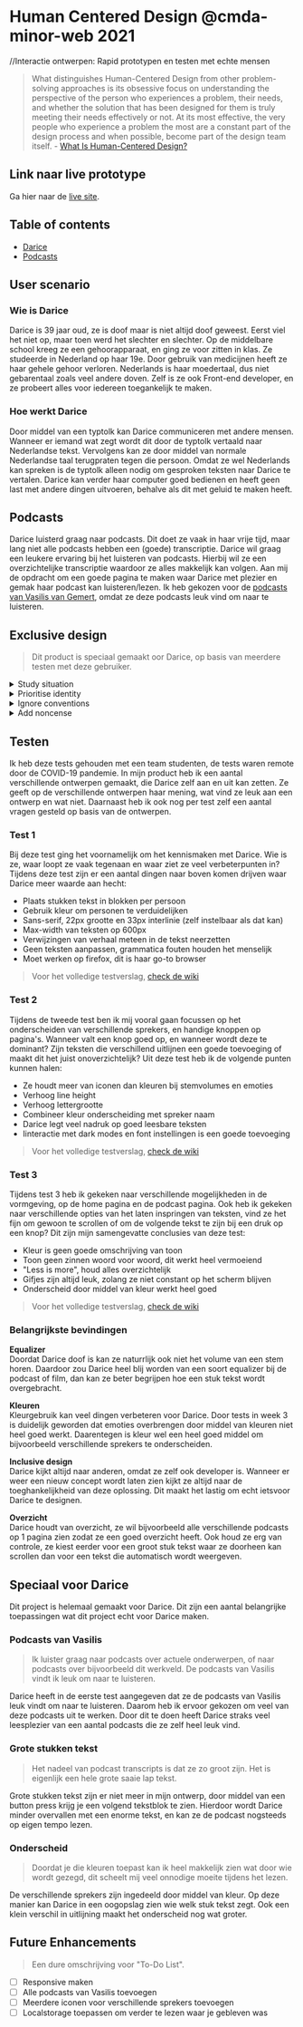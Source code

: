 # Human Centered Design @cmda-minor-web 2021
//Interactie ontwerpen: Rapid prototypen en testen met echte mensen

> What distinguishes Human-Centered Design from other problem-solving approaches is its obsessive focus on understanding the perspective of the person who experiences a problem, their needs, and whether the solution that has been designed for them is truly meeting their needs effectively or not. At its most effective, the very people who experience a problem the most are a constant part of the design process and when possible, become part of the design team itself. - [What Is Human-Centered Design?](https://medium.com/dc-design/what-is-human-centered-design-6711c09e2779)

## Link naar live prototype
Ga hier naar de [live site](https://rick-groot-hcd.herokuapp.com/).

## Table of contents
- [Darice](#wie-is-darice)
- [Podcasts](#podcasts)

## User scenario
### Wie is Darice
Darice is 39 jaar oud, ze is doof maar is niet altijd doof geweest. Eerst viel het niet op, maar toen werd het slechter en slechter. Op de middelbare school kreeg ze een gehoorapparaat, en ging ze voor zitten in klas. Ze studeerde in Nederland op haar 19e. Door gebruik van medicijnen heeft ze haar gehele gehoor verloren. Nederlands is haar moedertaal, dus niet gebarentaal zoals veel andere doven. Zelf is ze ook Front-end developer, en ze probeert alles voor iedereen toegankelijk te maken.

### Hoe werkt Darice
Door middel van een typtolk kan Darice communiceren met andere mensen. Wanneer er iemand wat zegt wordt dit door de typtolk vertaald naar Nederlandse tekst. Vervolgens kan ze door middel van normale Nederlandse taal terugpraten tegen die persoon. Omdat ze wel Nederlands kan spreken is de typtolk alleen nodig om gesproken teksten naar Darice te vertalen. Darice kan verder haar computer goed bedienen en heeft geen last met andere dingen uitvoeren, behalve als dit met geluid te maken heeft.

## Podcasts
Darice luisterd graag naar podcasts. Dit doet ze vaak in haar vrije tijd, maar lang niet alle podcasts hebben een (goede) transcriptie. Darice wil graag een leukere ervaring bij het luisteren van podcasts. Hierbij wil ze een overzichtelijke transcriptie waardoor ze alles makkelijk kan volgen. Aan mij de opdracht om een goede pagina te maken waar Darice met plezier en gemak haar podcast kan luisteren/lezen. Ik heb gekozen voor de [podcasts van Vasilis van Gemert](https://vasilis.nl/gbi/), omdat ze deze podcasts leuk vind om naar te luisteren.

## Exclusive design
> Dit product is speciaal gemaakt oor Darice, op basis van meerdere testen met deze gebruiker.

<details>
<summary>
Study situation
</summary>
Darice is doof, en kan dus geen podcasts luisteren. Wel kan ze deze lezen, en ze wil de ervaring van het lezen van podcast graag anders zien. Navigeren van een website gaat net als andere personen, ze heeft hier dus geen last van andere beperkingen. Het gaat dus vooral om de ervaring van het lezen van haar favoriete podcasts. Door middel van een typtolk kan Darice communiceren met andere personen. Nederlands is haar moedertaal, en dus niet gebarentaal. Het toevoegen van iets met gebarentaal heeft dus geen nut.
</details>

<details>
<summary>
Prioritise identity
</summary>
Darice houdt veel van podcasts, maar niet van allemaal. Ze luisterd net waar ze zin in heeft, dit is vaak naar actuele onderwerpen of naar podcasts die te maken hebben bij haar vakgebied. Uit test 1 is naar voren gekomen dat Darice de podcasts van Vasilis erg leuk en interessant vind. Om deze reden heb ik ervoor gekozen om een aantal van deze podcasts uit te werken voor Darice.
</details>

<details>
<summary>
Ignore conventions
</summary>
Een podcast luister je naar, toch? Js, behalve als je dat niet kan, dan wordt het een noodzaak om de transcriptie te lezen. Darice heeft bij het luisteren van een podcast genoeg aan een transcript, en heeft hier geen geluid bij nodig omdat ze dit toch niet kan horen. Dit betekent dat ik deze audio helemaal weg kan halen, wat je normaal nooit zou doen voor een podcast omdat het bedoelt is om naar te luisteren.  

Ook zijn contrast en leesbaarheid geen groot probleem bij Darice, omdat ze alles gewoon goed kan zien. Zelf houd ze wel heel erg van een goed contrast en een goede toegankelijke interface, maar dit kan worden genegeert omdat ze zelf alles wel goed kan zien. (vooral van toepassing bij de closed-captions)

Een conventie die ik niet heb gevolgd is het zelf scrollen van de content. Dit heb ik gedaan omdat Darice zelf minder lange stukken tekst wilt zien, maar alsnog wilt scrollen door de content. Dit is tegenstrijdig, en dus heb ik ervoor gekozen om een volgend stuk tekst te laten zijn bij een button press. Op deze manier kan ze door de podcast heen op haar eigen snelheid en lijkt de lijst tekst wat minder groot.
</details>

<details>
<summary>
Add noncense
</summary>
Noncence toevoegen bij dit project is ingewikkeld. Darice hamert veel op de design principes en wilt het project toch liever voor iedereen toeghankelijk hebben, wat het lastig maakt om leuke dingen toe te voegen die alleen bij haar passen. Toch heb ik ervoor gekozen om twee pratende personen toe te voegen, als een soort van equalizer. De mond van de pratende persoon gaat open op basis van het niveau van praten, en werkt dus tegelijk als een soort van equalizer. Deze optie is leuker en meer gepersonaliseerd als een bijvoorbeeld een simpele balk als equalizer.
</details>

## Testen
Ik heb deze tests gehouden met een team studenten, de tests waren remote door de COVID-19 pandemie. In mijn product heb ik een aantal verschillende ontwerpen gemaakt, die Darice zelf aan en uit kan zetten. Ze geeft op de verschillende ontwerpen haar mening, wat vind ze leuk aan een ontwerp en wat niet. Daarnaast heb ik ook nog per test zelf een aantal vragen gesteld op basis van de ontwerpen.

### Test 1
Bij deze test ging het voornamelijk om het kennismaken met Darice. Wie is ze, waar loopt ze vaak tegenaan en waar ziet ze veel verbeterpunten in? Tijdens deze test zijn er een aantal dingen naar boven komen drijven waar Darice meer waarde aan hecht:  

* Plaats stukken tekst in blokken per persoon
* Gebruik kleur om personen te verduidelijken
* Sans-serif, 22px grootte en 33px interlinie (zelf instelbaar als dat kan)
* Max-width van teksten op 600px
* Verwijzingen van verhaal meteen in de tekst neerzetten
* Geen teksten aanpassen, grammatica fouten houden het menselijk
* Moet werken op firefox, dit is haar go-to browser  

> Voor het volledige testverslag, [check de wiki](https://github.com/RickGroot/human-centered-design-2021/wiki/Testverslag-Week-1)

### Test 2
Tijdens de tweede test ben ik mij vooral gaan focussen op het onderscheiden van verschillende sprekers, en handige knoppen op pagina's. Wanneer valt een knop goed op, en wanneer wordt deze te dominant? Zijn teksten die verschillend uitlijnen een goede toevoeging of maakt dit het juist onoverzichtelijk? Uit deze test heb ik de volgende punten kunnen halen: 

* Ze houdt meer van iconen dan kleuren bij stemvolumes en emoties
* Verhoog line height
* Verhoog lettergrootte
* Combineer kleur onderscheiding met spreker naam
* Darice legt veel nadruk op goed leesbare teksten
* Iinteractie met dark modes en font instellingen is een goede toevoeging  

> Voor het volledige testverslag, [check de wiki](https://github.com/RickGroot/human-centered-design-2021/wiki/Testverslag-Week-2)

### Test 3
Tijdens test 3 heb ik gekeken naar verschillende mogelijkheden in de vormgeving, op de home pagina en de podcast pagina. Ook heb ik gekeken naar verschillende opties van het laten inspringen van teksten, vind ze het fijn om gewoon te scrollen of om de volgende tekst te zijn bij een druk op een knop? Dit zijn mijn samengevatte conclusies van deze test: 

* Kleur is geen goede omschrijving van toon
* Toon geen zinnen woord voor woord, dit werkt heel vermoeiend
* "Less is more", houd alles overzichtelijk
* Gifjes zijn altijd leuk, zolang ze niet constant op het scherm blijven
* Onderscheid door middel van kleur werkt heel goed

> Voor het volledige testverslag, [check de wiki](https://github.com/RickGroot/human-centered-design-2021/wiki/Testverslag-Week-3)

### Belangrijkste bevindingen
**Equalizer**  
Doordat Darice doof is kan ze naturrlijk ook niet het volume van een stem horen. Daardoor zou Darice heel blij worden van een soort equalizer bij de podcast of film, dan kan ze beter begrijpen hoe een stuk tekst wordt overgebracht.

**Kleuren**  
Kleurgebruik kan veel dingen verbeteren voor Darice. Door tests in week 3 is duidelijk geworden dat emoties overbrengen door middel van kleuren niet heel goed werkt. Daarentegen is kleur wel een heel goed middel om bijvoorbeeld verschillende sprekers te onderscheiden.

**Inclusive design**  
Darice kijkt altijd naar anderen, omdat ze zelf ook developer is. Wanneer er weer een nieuw concept wordt laten zien kijkt ze altijd naar de toeghankelijkheid van deze oplossing. Dit maakt het lastig om echt ietsvoor Darice te designen.

**Overzicht**  
Darice houdt van overzicht, ze wil bijvoorbeeld alle verschillende podcasts op 1 pagina zien zodat ze een goed overzicht heeft. Ook houd ze erg van controle, ze kiest eerder voor een groot stuk tekst waar ze doorheen kan scrollen dan voor een tekst die automatisch wordt weergeven.

## Speciaal voor Darice
Dit project is helemaal gemaakt voor Darice. Dit zijn een aantal belangrijke toepassingen wat dit project echt voor Darice maken. 

### Podcasts van Vasilis
> Ik luister graag naar podcasts over actuele onderwerpen, of naar podcasts over bijvoorbeeld dit werkveld. De podcasts van Vasilis vindt ik leuk om naar te luisteren.  

Darice heeft in de eerste test aangegeven dat ze de podcasts van Vasilis leuk vindt om naar te luisteren. Daarom heb ik ervoor gekozen om veel van deze podcasts uit te werken. Door dit te doen heeft Darice straks veel leesplezier van een aantal podcasts die ze zelf heel leuk vind.

### Grote stukken tekst
> Het nadeel van podcast transcripts is dat ze zo groot zijn. Het is eigenlijk een hele grote saaie lap tekst.  

Grote stukken tekst zijn er niet meer in mijn ontwerp, door middel van een button press krijg je een volgend tekstblok te zien. Hierdoor wordt Darice minder overvallen met een enorme tekst, en kan ze de podcast nogsteeds op eigen tempo lezen.

### Onderscheid
> Doordat je die kleuren toepast kan ik heel makkelijk zien wat door wie wordt gezegd, dit scheelt mij veel onnodige moeite tijdens het lezen.  

De verschillende sprekers zijn ingedeeld door middel van kleur. Op deze manier kan Darice in een oogopslag zien wie welk stuk tekst zegt. Ook een klein verschil in uitlijning maakt het onderscheid nog wat groter.

## Future Enhancements
> Een dure omschrijving voor "To-Do List".

- [ ] Responsive maken
- [ ] Alle podcasts van Vasilis toevoegen
- [ ] Meerdere iconen voor verschillende sprekers toevoegen
- [ ] Localstorage toepassen om verder te lezen waar je gebleven was

<!-- Add a link to your live demo in Github Pages 🌐-->

<!-- ☝️ replace this description with a description of your own work -->

<!-- replace the code in the /docs folder with your own, so you can showcase your work with GitHub Pages 🌍 -->

<!-- Add a nice poster image here at the end of the week, showing off your shiny frontend 📸 -->

<!-- Maybe a table of contents here? 📚 -->

<!-- How about a section that describes how to install this project? 🤓 -->

<!-- ...but how does one use this project? What are its features 🤔 -->

<!-- Maybe a checklist of done stuff and stuff still on your wishlist? ✅ -->

<!-- How about a license here? 📜 (or is it a licence?) 🤷 -->
